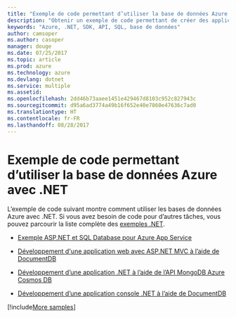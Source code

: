 ```yaml
---
title: "Exemple de code permettant d’utiliser la base de données Azure avec .NET"
description: "Obtenir un exemple de code permettant de créer des applications à l’aide de bases de données Azure avec .NET"
keywords: "Azure, .NET, SDK, API, SQL, base de données"
author: camsoper
ms.author: casoper
manager: douge
ms.date: 07/25/2017
ms.topic: article
ms.prod: azure
ms.technology: azure
ms.devlang: dotnet
ms.service: multiple
ms.assetid: 
ms.openlocfilehash: 2dd46b73aaee1451e429467d8103c952c827943c
ms.sourcegitcommit: d95a6ad3774a49b16f652e40e7860e47636c7ad0
ms.translationtype: HT
ms.contentlocale: fr-FR
ms.lasthandoff: 08/28/2017
---
```

# <a name="sample-code-for-using-azure-databases-with-net"></a>Exemple de code permettant d’utiliser la base de données Azure avec .NET

L’exemple de code suivant montre comment utiliser les bases de données Azure avec .NET. Si vous avez besoin de code pour d’autres tâches, vous pouvez parcourir la liste complète des [exemples .NET](https://azure.microsoft.com/resources/samples/?term=dotnet).

- [Exemple ASP.NET et SQL Database pour Azure App Service](https://azure.microsoft.com/resources/samples/dotnet-sqldb-tutorial/)

- [Développement d'une application web avec ASP.NET MVC à l’aide de DocumentDB](https://azure.microsoft.com/resources/samples/documentdb-dotnet-todo-app/)

- [Développement d’une application .NET à l’aide de l’API MongoDB Azure Cosmos DB](https://azure.microsoft.com/resources/samples/azure-cosmos-db-mongodb-dotnet-getting-started/)

- [Développement d’une application console .NET à l’aide de DocumentDB](https://azure.microsoft.com/resources/samples/documentdb-dotnet-getting-started/)

[!include[More samples](includes/more-samples.md)]
